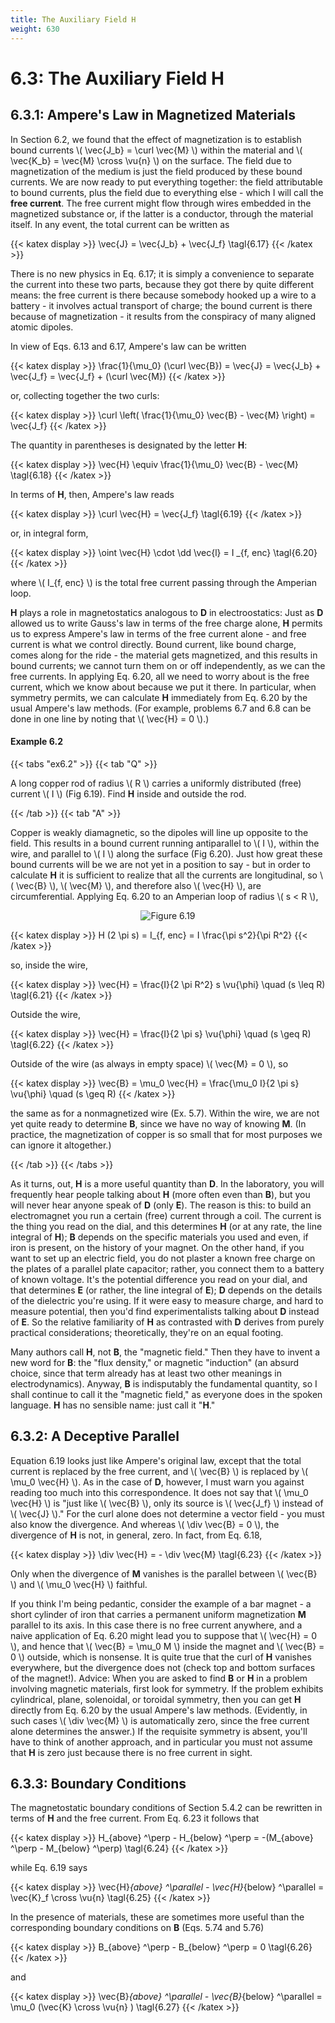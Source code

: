 ```yaml
---
title: The Auxiliary Field H
weight: 630
---
```



# 6.3: The Auxiliary Field H

## 6.3.1: Ampere's Law in Magnetized Materials

In Section 6.2, we found that the effect of magnetization is to establish bound currents \\( \vec{J_b} = \curl \vec{M} \\) within the material and \\( \vec{K_b} = \vec{M} \cross \vu{n} \\) on the surface. The field due to magnetization of the medium is just the field produced by these bound currents. We are now ready to put everything together: the field attributable to bound currents, plus the field due to everything else - which I will call the __free current__. The free current might flow through wires embedded in the magnetized substance or, if the latter is a conductor, through the material itself. In any event, the total current can be written as

{{< katex display >}}
\vec{J} = \vec{J_b} + \vec{J_f} \tagl{6.17}
{{< /katex >}}


There is no new physics in Eq. 6.17; it is simply a convenience to separate the current into these two parts, because they got there by quite different means: the free current is there because somebody hooked up a wire to a battery - it involves actual transport of charge; the bound current is there because of magnetization - it results from the conspiracy of many aligned atomic dipoles. 

In view of Eqs. 6.13 and 6.17, Ampere's law can be written

{{< katex display >}}
\frac{1}{\mu_0} (\curl \vec{B}) = \vec{J} = \vec{J_b} + \vec{J_f} = \vec{J_f} + (\curl \vec{M})
{{< /katex >}}

or, collecting together the two curls:

{{< katex display >}}
\curl \left( \frac{1}{\mu_0} \vec{B} - \vec{M} \right) = \vec{J_f}
{{< /katex >}}

The quantity in parentheses is designated by the letter __H__:

{{< katex display >}}
\vec{H} \equiv \frac{1}{\mu_0} \vec{B} - \vec{M} \tagl{6.18}
{{< /katex >}}

In terms of __H__, then, Ampere's law reads

{{< katex display >}}
\curl \vec{H} = \vec{J_f} \tagl{6.19}
{{< /katex >}}

or, in integral form,

{{< katex display >}}
\oint \vec{H} \cdot \dd \vec{l} = I _{f, enc} \tagl{6.20}
{{< /katex >}}

where \\( I_{f, enc} \\) is the total free current passing through the Amperian loop.

__H__ plays a role in magnetostatics analogous to __D__ in electroostatics: Just as __D__ allowed us to write Gauss's law in terms of the free charge alone, __H__ permits us to express Ampere's law in terms of the free current alone - and free current is what we control directly. Bound current, like bound charge, comes along for the ride - the material gets magnetized, and this results in bound currents; we cannot turn them on or off independently, as we can the free currents. In applying Eq. 6.20, all we need to worry about is the free current, which we know about because we put it there. In particular, when symmetry permits, we can calculate __H__ immediately from Eq. 6.20 by the usual Ampere's law methods. (For example, problems 6.7 and 6.8 can be done in one line by noting that \\( \vec{H} = 0 \\).)

#### Example 6.2

{{< tabs "ex6.2" >}}
{{< tab "Q" >}}

A long copper rod of radius \\( R \\) carries a uniformly distributed (free) current \\( I \\) (Fig 6.19). Find __H__ inside and outside the rod.

{{< /tab >}}
{{< tab "A" >}}

Copper is weakly diamagnetic, so the dipoles will line up opposite to the field. This results in a bound current running antiparallel to \\( I \\), within the wire, and parallel to \\( I \\) along the surface (Fig 6.20). Just how great these bound currents will be we are not yet in a position to say - but in order to calculate __H__ it is sufficient to realize that all the currents are longitudinal, so \\( \vec{B} \\), \\( \vec{M} \\), and therefore also \\( \vec{H} \\), are circumferential. Applying Eq. 6.20 to an Amperian loop of radius \\( s < R \\),

<p align="center"> <img alt="Figure 6.19" src="/r/img/griffiths/6.19.png" /> </p>

{{< katex display >}}
H (2 \pi s) = I_{f, enc} = I \frac{\pi s^2}{\pi R^2} 
{{< /katex >}}

so, inside the wire,

{{< katex display >}}
\vec{H} = \frac{I}{2 \pi R^2} s \vu{\phi} \quad (s \leq R) \tagl{6.21} 
{{< /katex >}}

Outside the wire,

{{< katex display >}}
\vec{H} = \frac{I}{2 \pi s} \vu{\phi} \quad (s \geq R) \tagl{6.22}
{{< /katex >}}

Outside of the wire (as always in empty space) \\( \vec{M} = 0 \\), so

{{< katex display >}}
\vec{B} = \mu_0 \vec{H} = \frac{\mu_0 I}{2 \pi s} \vu{\phi} \quad (s \geq R)
{{< /katex >}}

the same as for a nonmagnetized wire (Ex. 5.7). Within the wire, we are not yet quite ready to determine __B__, since we have no way of knowing __M__. (In practice, the magnetization of copper is so small that for most purposes we can ignore it altogether.)


{{< /tab >}}
{{< /tabs >}}


As it turns, out, __H__ is a more useful quantity than __D__. In the laboratory, you will frequently hear people talking about __H__ (more often even than __B__), but you will never hear anyone speak of __D__ (only __E__). The reason is this: to build an electromagnet you run a certain (free) current through a coil. The current is the thing you read on the dial, and this determines __H__ (or at any rate, the line integral of __H__); __B__ depends on the specific materials you used and even, if iron is present, on the history of your magnet. On the other hand, if you want to set up an electric field, you do not plaster a known free charge on the plates of a parallel plate capacitor; rather, you connect them to a battery of known voltage. It's the potential difference you read on your dial, and that determines __E__ (or rather, the line integral of __E__); __D__ depends on the details of the dielectric you're using. If it were easy to measure charge, and hard to measure potential, then you'd find experimentalists talking about __D__ instead of __E__. So the relative familiarity of __H__ as contrasted with __D__ derives from purely practical considerations; theoretically, they're on an equal footing.

Many authors call __H__, not __B__, the "magnetic field." Then they have to invent a new word for __B__: the "flux density," or magnetic "induction" (an absurd choice, since that term already has at least two other meanings in electrodynamics). Anyway, __B__ is indisputably the fundamental quantity, so I shall continue to call it the "magnetic field," as everyone does in the spoken language. __H__ has no sensible name: just call it "__H__." 

## 6.3.2: A Deceptive Parallel

Equation 6.19 looks just like Ampere's original law, except that the total current is replaced by the free current, and \\( \vec{B} \\) is replaced by \\( \mu_0 \vec{H} \\). As in the case of __D__, however, I must warn you against reading too much into this correspondence. It does not say that \\( \mu_0 \vec{H} \\) is "just like \\( \vec{B} \\), only its source is \\( \vec{J_f} \\) instead of \\( \vec{J} \\)." For the curl alone does not determine a vector field - you must also know the divergence. And whereas \\( \div \vec{B} = 0 \\), the divergence of __H__ is not, in general, zero. In fact, from Eq. 6.18,

{{< katex display >}}
\div \vec{H} = - \div \vec{M} \tagl{6.23}
{{< /katex >}}

Only when the divergence of __M__ vanishes is the parallel between \\( \vec{B} \\) and \\( \mu_0 \vec{H} \\) faithful.

If you think I'm being pedantic, consider the example of a bar magnet - a short cylinder of iron that carries a permanent uniform magnetization __M__ parallel to its axis. In this case there is no free current anywhere, and a naive application of Eq. 6.20 might lead you to suppose that \\( \vec{H} = 0 \\), and hence that \\( \vec{B} = \mu_0 M \\) inside the magnet and \\( \vec{B} = 0 \\) outside, which is nonsense. It is quite true that the curl of __H__ vanishes everywhere, but the divergence does not (check top and bottom surfaces of the magnet!). Advice: When you are asked to find __B__ or __H__ in a problem involving magnetic materials, first look for symmetry. If the problem exhibits cylindrical, plane, solenoidal, or toroidal symmetry, then you can get __H__ directly from Eq. 6.20 by the usual Ampere's law methods. (Evidently, in such cases \\( \div \vec{M} \\) is automatically zero, since the free current alone determines the answer.) If the requisite symmetry is absent, you'll have to think of another approach, and in particular you must not assume that __H__ is zero just because there is no free current in sight.

## 6.3.3: Boundary Conditions

The magnetostatic boundary conditions of Section 5.4.2 can be rewritten in terms of __H__ and the free current. From Eq. 6.23 it follows that

{{< katex display >}}
H_{above} ^\perp - H_{below} ^\perp = -(M_{above} ^\perp - M_{below} ^\perp) \tagl{6.24}
{{< /katex >}}

while Eq. 6.19 says

{{< katex display >}}
\vec{H}_{above} ^\parallel - \vec{H}_{below} ^\parallel = \vec{K}_f \cross \vu{n} \tagl{6.25}
{{< /katex >}}

In the presence of materials, these are sometimes more useful than the corresponding boundary conditions on __B__ (Eqs. 5.74 and 5.76)

{{< katex display >}}
B_{above} ^\perp -  B_{below} ^\perp = 0 \tagl{6.26}
{{< /katex >}}

and

{{< katex display >}}
\vec{B}_{above} ^\parallel - \vec{B}_{below} ^\parallel = \mu_0 (\vec{K} \cross \vu{n} ) \tagl{6.27}
{{< /katex >}}

